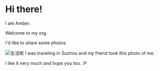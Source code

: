 # Hi there!
I am Amber.

Welcome to my org.

I'd like to share some photos.

![生活照](https://user-images.githubusercontent.com/108130100/176621373-036d5ca9-50dd-4587-9b8d-b3cb97b948a2.png)
I was traveling in Suzhou and my friend took this photo of me.

I like it very much and hope you too. :P
